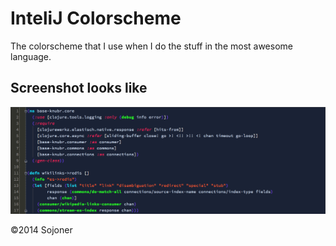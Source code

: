 # InteliJ Colorscheme

The colorscheme that I use when I do the stuff
in the most awesome language.

## Screenshot looks like

![SugarPlumFerry](sugar-plum-ferry.png?raw=true "Sugar Plum Ferry clojure Colors")

©2014 Sojoner



